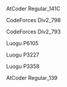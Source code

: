 AtCoder Regular\_141C

CodeForces Div2\_798

CodeForces Div2\_793

Luogu P6105

Luogu P3227

Luogu P3358

AtCoder Regular\_139
